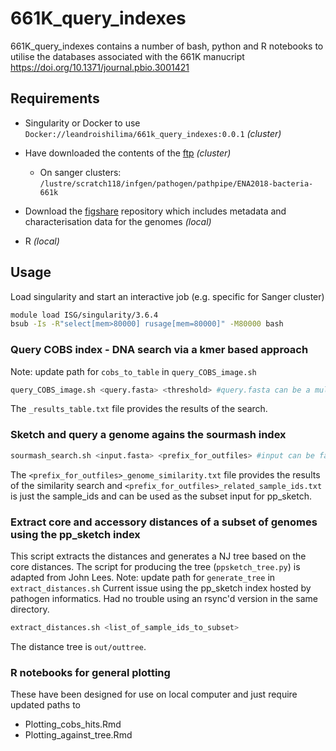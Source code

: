 # 661K_query_indexes

661K_query_indexes contains a number of bash, python and R notebooks to utilise the databases associated with the 661K manucript https://doi.org/10.1371/journal.pbio.3001421

## Requirements
* Singularity or Docker to use `Docker://leandroishilima/661k_query_indexes:0.0.1` _(cluster)_

* Have downloaded the contents of the [ftp](http://ftp.ebi.ac.uk/pub/databases/ENA2018-bacteria-661k/) _(cluster)_
  * On sanger clusters: `/lustre/scratch118/infgen/pathogen/pathpipe/ENA2018-bacteria-661k`

* Download the [figshare](https://doi.org/10.6084/m9.figshare.16437939.v1) repository which includes metadata and characterisation data for the genomes _(local)_

* R _(local)_

## Usage

Load singularity and start an interactive job (e.g. specific for Sanger cluster)
```bash
module load ISG/singularity/3.6.4
bsub -Is -R"select[mem>80000] rusage[mem=80000]" -M80000 bash
```

### Query COBS index - DNA search via a kmer based approach
Note: update path for `cobs_to_table` in `query_COBS_image.sh` 
```bash
query_COBS_image.sh <query.fasta> <threshold> #query.fasta can be a multifasta
```
The `_results_table.txt` file provides the results of the search. 

### Sketch and query a genome agains the sourmash index
```bash
sourmash_search.sh <input.fasta> <prefix_for_outfiles> #input can be fastq files as well
```
The `<prefix_for_outfiles>_genome_similarity.txt` file provides the results of the similarity search and `<prefix_for_outfiles>_related_sample_ids.txt` is just the sample_ids and can be used as the subset input for pp_sketch. 

### Extract core and accessory distances of a subset of genomes using the pp_sketch index
This script extracts the distances and generates a NJ tree based on the core distances. The script for producing the tree (`ppsketch_tree.py`) is adapted from John Lees. 
Note: update path for `generate_tree` in `extract_distances.sh` 
Current issue using the pp_sketch index hosted by pathogen informatics. Had no trouble using an rsync'd version in the same directory. 

```bash
extract_distances.sh <list_of_sample_ids_to_subset> 
```
The distance tree is `out/outtree`. 

### R notebooks for general plotting
These have been designed for use on local computer and just require updated paths to 
* Plotting_cobs_hits.Rmd
* Plotting_against_tree.Rmd



